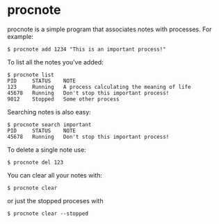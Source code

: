 # procnote

procnote is a simple program that associates notes with processes.  For example:

    $ procnote add 1234 "This is an important process!"
    
To list all the notes you've added:

    $ procnote list
    PID     STATUS    NOTE
    123     Running   A process calculating the meaning of life
    45678   Running   Don't stop this important process!
    9012    Stopped   Some other process
    
Searching notes is also easy:

    $ procnote search important
    PID     STATUS    NOTE
    45678   Running   Don't stop this important process!
    
To delete a single note use:

    $ procnote del 123
    
You can clear all your notes with:

    $ procnote clear
    
or just the stopped proceses with

    $ procnote clear --stopped
